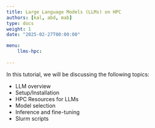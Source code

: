 ```yaml
---
title: Large Language Models (LLMs) on HPC
authors: [kal, abd, mab]
type: docs 
weight: 1 
date: "2025-02-27T00:00:00"

menu: 
    llms-hpc:
        
---
```



In this tutorial, we will be discussing the following topics:

* LLM overview
* Setup/Installation
* HPC Resources for LLMs
* Model selection
* Inference and fine-tuning
* Slurm scripts
